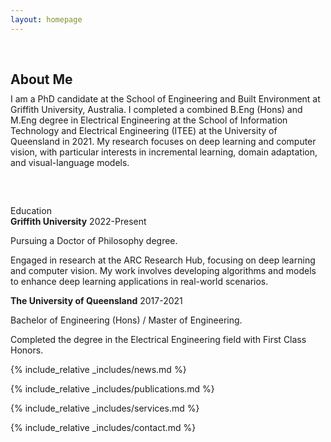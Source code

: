 ```yaml
---
layout: homepage
---
```


<h1 id="about-me"></h1>

<h2 style="margin: 60px 0px 10px;">About Me</h2>

<div style="margin-bottom: 60px;">
    I am a PhD candidate at the School of Engineering and Built Environment at Griffith University, Australia. I completed a combined B.Eng (Hons) and M.Eng degree in Electrical Engineering at the School of Information Technology and Electrical Engineering (ITEE) at the University of Queensland in 2021. My research focuses on deep learning and computer vision, with particular interests in incremental learning, domain adaptation, and visual-language models.
</div>


<!-- <p>My CV can be downloaded from <a href="/assets/files/Zicheng_Pan_cv.pdf" download>Here</a>.</p> -->


<!-- <section class="education-section"> -->
<div class="education-title">Education</div>
<div class="education-entry">
    <strong>Griffith University</strong><span class="year"> 2022-Present</span>
    <div class="education-details">
        <p>Pursuing a Doctor of Philosophy degree.</p>
        <p>Engaged in research at the ARC Research Hub, focusing on deep learning and computer vision. My work involves developing algorithms and models to enhance deep learning applications in real-world scenarios.</p>
    </div>
</div>
<div class="education-entry">
    <strong>The University of Queensland</strong><span class="year"> 2017-2021</span>
    <div class="education-details">
        <p>Bachelor of Engineering (Hons) / Master of Engineering.</p>
        <p>Completed the degree in the Electrical Engineering field with First Class Honors.</p>
    </div>
</div>
<!-- </section> -->


{% include_relative _includes/news.md %}

{% include_relative _includes/publications.md %}

{% include_relative _includes/services.md %}

{% include_relative _includes/contact.md %}
